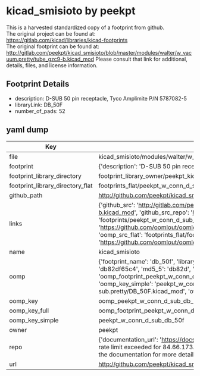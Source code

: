 # kicad_smisioto by peekpt  
This is a harvested standardized copy of a footprint from github.  
The original project can be found at:  
https://gitlab.com/kicad/libraries/kicad-footprints  
The original footprint can be found at:
http://gitlab.com/peekpt/kicad_smisioto/blob/master/modules/walter/w_vacuum.pretty/tube_gzc9-b.kicad_mod
Please consult that link for additional, details, files, and license information.  
## Footprint Details
* description: D-SUB 50 pin receptacle, Tyco Amplimite P/N 5787082-5  
* libraryLink: DB_50F  
* number_of_pads: 52  
## yaml dump  
| Key | Value |  
| --- | --- |  
| file | kicad_smisioto/modules/walter/w_conn_d-sub.pretty/DB_50F.kicad_mod |  
| footprint | {'description': 'D-SUB 50 pin receptacle, Tyco Amplimite P/N 5787082-5', 'libraryLink': 'DB_50F', 'number_of_pads': 52} |  
| footprint_library_directory | footprint_library_owner/peekpt_kicad_smisioto |  
| footprint_library_directory_flat | footprints_flat/peekpt_w_conn_d_sub_db_50f/working |  
| github_path | http://github.com/peekpt/kicad_smisioto/blob/master/modules/walter/w_conn_d-sub.pretty/DB_50F.kicad_mod |  
| links | {'github_src': 'http://gitlab.com/peekpt/kicad_smisioto/blob/master/modules/walter/w_vacuum.pretty/tube_gzc9-b.kicad_mod', 'github_src_repo': 'https://gitlab.com/kicad/libraries/kicad-footprints', 'oomp_bot': 'footprints/peekpt_w_conn_d_sub_db_50f/working', 'oomp_bot_github': 'https://github.com/oomlout/oomlout_oomp_footprint_bot/tree/main/footprints/peekpt_w_conn_d_sub_db_50f/working', 'oomp_src_flat': 'footprints_flat/footprints_flat/peekpt_w_conn_d_sub_db_50f/working', 'oomp_src_flat_github': 'https://github.com/oomlout/oomlout_oomp_footprint_src/tree/main/footprints_flat/peekpt_w_conn_d_sub_db_50f/working'} |  
| name | kicad_smisioto |  
| oomp | {'footprint_name': 'db_50f', 'library_name': 'w_conn_d_sub', 'md5': 'db82df65c4bd21f46e4498140b3d4403', 'md5_10': 'db82df65c4', 'md5_5': 'db82d', 'md5_6': 'db82df', 'oomp_key': 'oomp_peekpt_w_conn_d_sub_db_50f', 'oomp_key_extra': 'oomp_footprint_peekpt_w_conn_d_sub_db_50f', 'oomp_key_full': 'oomp_footprint_peekpt_w_conn_d_sub_db_50f_db82df', 'oomp_key_simple': 'peekpt_w_conn_d_sub_db_50f', 'original_filename': 'kicad_smisioto/modules/walter/w_conn_d-sub.pretty/DB_50F.kicad_mod', 'owner_name': 'peekpt'} |  
| oomp_key | oomp_peekpt_w_conn_d_sub_db_50f |  
| oomp_key_full | oomp_footprint_peekpt_w_conn_d_sub_db_50f |  
| oomp_key_simple | peekpt_w_conn_d_sub_db_50f |  
| owner | peekpt |  
| repo | {'documentation_url': 'https://docs.github.com/rest/overview/resources-in-the-rest-api#rate-limiting', 'message': "API rate limit exceeded for 84.66.173.59. (But here's the good news: Authenticated requests get a higher rate limit. Check out the documentation for more details.)"} |  
| url | http://github.com/peekpt/kicad_smisioto |  

